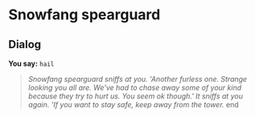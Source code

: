 # Snowfang spearguard
## Dialog

**You say:** `hail`



>*Snowfang spearguard sniffs at you. 'Another furless one.  Strange looking you all are.  We've had to chase away some of your kind because they try to hurt us.  You seem ok though.'  It sniffs at you again.  'If you want to stay safe, keep away from the tower.*
end